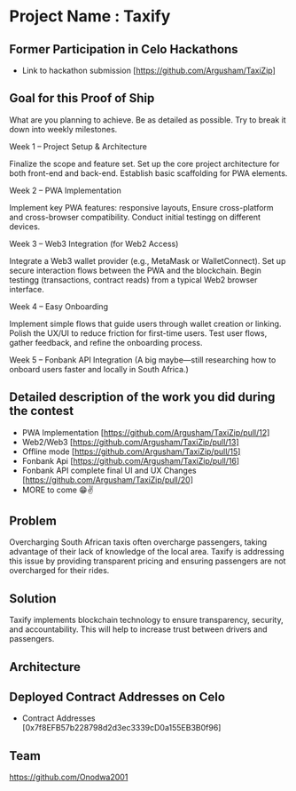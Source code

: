 # Project Name : Taxify

## Former Participation in Celo Hackathons

- Link to hackathon submission [https://github.com/Argusham/TaxiZip]

## Goal for this Proof of Ship

What are you planning to achieve. Be as detailed as possible. Try to break it down into weekly milestones.

Week 1 – Project Setup & Architecture

Finalize the scope and feature set.
Set up the core project architecture for both front-end and back-end.
Establish basic scaffolding for PWA elements.

Week 2 – PWA Implementation

Implement key PWA features:  responsive layouts,
Ensure cross-platform and cross-browser compatibility.
Conduct initial testingg on different devices.

Week 3 – Web3 Integration (for Web2 Access)

Integrate a Web3 wallet provider (e.g., MetaMask or WalletConnect).
Set up secure interaction flows between the PWA and the blockchain.
Begin testingg (transactions, contract reads) from a typical Web2 browser interface.

Week 4 – Easy Onboarding

Implement simple flows that guide users through wallet creation or linking.
Polish the UX/UI to reduce friction for first-time users.
Test user flows, gather feedback, and refine the onboarding process.

Week 5 – Fonbank API Integration (A big maybe—still researching how to onboard users faster and locally in South Africa.)



## Detailed description of the work you did during the contest

- PWA Implementation [https://github.com/Argusham/TaxiZip/pull/12]
- Web2/Web3 [https://github.com/Argusham/TaxiZip/pull/13]
- Offline mode [https://github.com/Argusham/TaxiZip/pull/15]
- Fonbank Api [https://github.com/Argusham/TaxiZip/pull/16]
- Fonbank API complete final UI and UX Changes [https://github.com/Argusham/TaxiZip/pull/20]
- MORE to come 😁✌️

## Problem

Overcharging
South African taxis often overcharge passengers, taking advantage of their lack of knowledge of the local area. Taxify is addressing this issue by providing transparent pricing and ensuring passengers are not overcharged for their rides.

## Solution

Taxify implements blockchain technology to ensure transparency, security, and accountability. This will help to increase trust between drivers and passengers.

## Architecture

## Deployed Contract Addresses on Celo

- Contract Addresses [0x7f8EFB57b228798d2d3ec3339cD0a155EB3B0f96]

## Team

https://github.com/Onodwa2001